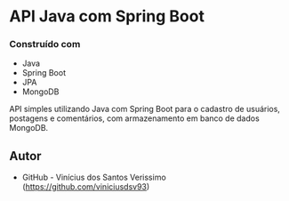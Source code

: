 # API Java com Spring Boot

### Construído com

-   Java
-   Spring Boot
-   JPA
-   MongoDB

API simples utilizando Java com Spring Boot para o cadastro de usuários, postagens e comentários, com armazenamento em banco de dados MongoDB.

## Autor

-   GitHub - Vinícius dos Santos Verissimo (https://github.com/viniciusdsv93)

